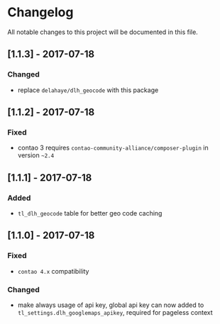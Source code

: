 # Changelog
All notable changes to this project will be documented in this file.

## [1.1.3] - 2017-07-18

### Changed
- replace `delahaye/dlh_geocode` with this package

## [1.1.2] - 2017-07-18

### Fixed
- contao 3 requires `contao-community-alliance/composer-plugin` in version `~2.4`

## [1.1.1] - 2017-07-18

### Added
- `tl_dlh_geocode` table for better geo code caching 

## [1.1.0] - 2017-07-18

### Fixed
- `contao 4.x` compatibility
 
### Changed

- make always usage of api key, global api key can now added to `tl_settings.dlh_googlemaps_apikey`, required for pageless context
